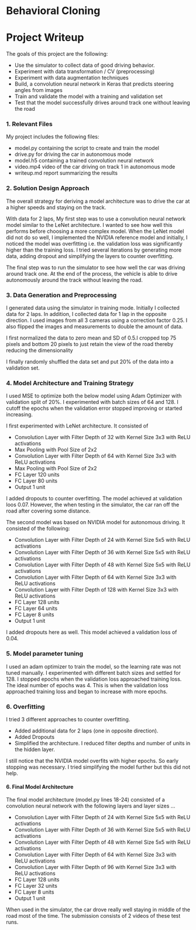 # **Behavioral Cloning** 

# Project Writeup 

The goals of this project are the following:
* Use the simulator to collect data of good driving behavior.
* Experiment with data transformation / CV (preprocessing) 
* Experiment with data augmentation techniques 
* Build, a convolution neural network in Keras that predicts steering angles from images
* Train and validate the model with a training and validation set
* Test that the model successfully drives around track one without leaving the road


[//]: # (Image References)

[image1]: ./examples/placeholder.png "Model Visualization"
[image2]: ./examples/placeholder.png "Grayscaling"
[image3]: ./examples/placeholder_small.png "Recovery Image"
[image4]: ./examples/placeholder_small.png "Recovery Image"
[image5]: ./examples/placeholder_small.png "Recovery Image"
[image6]: ./examples/placeholder_small.png "Normal Image"
[image7]: ./examples/placeholder_small.png "Flipped Image"

### 1. Relevant Files

My project includes the following files:
* model.py containing the script to create and train the model
* drive.py for driving the car in autonomous mode
* model.h5 containing a trained convolution neural network 
* video.mp4 video of the car driving on track 1 in autonomous mode 
* writeup.md report summarizing the results

### 2. Solution Design Approach

The overall strategy for deriving a model architecture was to drive the car at a higher speeds and staying on the track. 

With data for 2 laps, My first step was to use a convolution neural network model similar to the LeNet architecture. I wanted to see how well this performs before choosing a more complex model. When the LeNet model did not do so well, I implemented the NVIDIA reference model and initially, I noticed the model was overfitting i.e. the validation loss was significantly higher than the training loss. I tried several iterations by generating more data, adding dropout and simplifying the layers to counter overfitting. 

The final step was to run the simulator to see how well the car was driving around track one. At the end of the process, the vehicle is able to drive autonomously around the track without leaving the road.

### 3. Data Generation and  Preprocessing 

I generated data using the simulator in training mode. Initially I collected data for 2 laps. In addition, I collected data for 1 lap in the opposite direction. I used images from all 3 cameras using a correction factor 0.25. I also flipped the images and measurements to double the amount of data. 
 
I first normalized the data to zero mean and SD of 0.5.I cropped top 75 pixels and bottom 20 pixels to just retain the view of the road thereby reducing the dimensionality 

I finally randomly shuffled the data set and put 20% of the data into a validation set. 

### 4. Model Architecture and Training Strategy

I used MSE to optimize both the below model using Adam Optimizer with validation split of 20%. I experimented with batch sizes of 64 and 128. I cutoff the epochs when the validation error stopped improving or started increasing. 

I first experimented with LeNet architecture. It consisted of
* Convolution Layer with Filter Depth of 32 with Kernel Size 3x3 with ReLU activations 
* Max Pooling with Pool Size of 2x2 
* Convolution Layer with Filter Depth of 64 with Kernel Size 3x3 with ReLU activations
* Max Pooling with Pool Size of 2x2 
* FC Layer 120 units 
* FC Layer 80 units 
* Output 1 unit 

I added dropouts to counter overfitting. The model achieved at validation loos 0.07. However, the when testing in the simulator, the car ran off the road after covering some distance. 

The second model was based on NVIDIA model for autonomous driving. It consisted of the following: 
* Convolution Layer with Filter Depth of 24 with Kernel Size 5x5 with ReLU activations 
* Convolution Layer with Filter Depth of 36 with Kernel Size 5x5 with ReLU activations 
* Convolution Layer with Filter Depth of 48 with Kernel Size 5x5 with ReLU activations 
* Convolution Layer with Filter Depth of 64 with Kernel Size 3x3 with ReLU activations
* Convolution Layer with Filter Depth of 128 with Kernel Size 3x3 with ReLU activations
* FC Layer 128 units 
* FC Layer 64 units 
* FC Layer 8 units 
* Output 1 unit 

I added dropouts here as well. This model achieved a validation loss of 0.04. 

### 5. Model parameter tuning

I used an adam optimizer to train the model, so the learning rate was not tuned manually. I experimented with different batch sizes and settled for 128. I stopped epochs when the validation loss approached training loss. The ideal number of epochs was 4. This is when the validation loss approached training loss and began to increase with more epochs. 

### 6. Overfitting 

I tried 3 different approaches to counter overfitting. 
* Added additional data for 2 laps (one in opposite direction). 
* Added Dropouts 
* Simplified the architecture. I reduced filter depths and number of units in the hidden layer. 

I still notice that the NVIDIA model overfits with higher epochs. So early stopping was necessary. I tried simplifying the model further but this did not help. 

#### 6. Final Model Architecture

The final model architecture (model.py lines 18-24) consisted of a convolution neural network with the following layers and layer sizes ...

* Convolution Layer with Filter Depth of 24 with Kernel Size 5x5 with ReLU activations 
* Convolution Layer with Filter Depth of 36 with Kernel Size 5x5 with ReLU activations 
* Convolution Layer with Filter Depth of 48 with Kernel Size 5x5 with ReLU activations 
* Convolution Layer with Filter Depth of 64 with Kernel Size 3x3 with ReLU activations
* Convolution Layer with Filter Depth of 96 with Kernel Size 3x3 with ReLU activations
* FC Layer 128 units 
* FC Layer 32 units 
* FC Layer 8 units 
* Output 1 unit 

When used in the simulator, the car drove really well staying in middle of the road most of the time. The submission consists of 2 videos of these test runs. 

